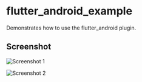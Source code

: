 # flutter_android_example

Demonstrates how to use the flutter_android plugin.

## Screenshot

![Screenshot 1](https://raw.githubusercontent.com/drydart/flutter_android/master/example/flutter_01.png)

![Screenshot 2](https://raw.githubusercontent.com/drydart/flutter_android/master/example/flutter_02.png)
